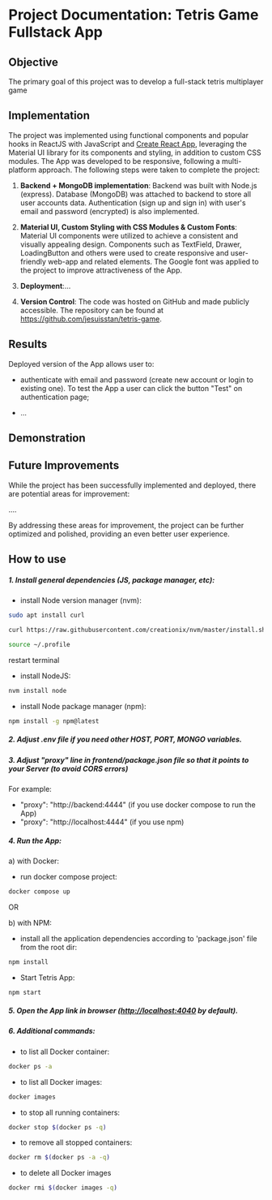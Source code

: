# Project Documentation: Tetris Game Fullstack App

## Objective

The primary goal of this project was to develop a full-stack tetris multiplayer game

## Implementation

The project was implemented using functional components and popular hooks in ReactJS with JavaScript and [Create React App](https://facebook.github.io/create-react-app/docs/getting-started), leveraging the Material UI library for its components and styling, in addition to custom CSS modules. The App was developed to be responsive, following a multi-platform approach. The following steps were taken to complete the project:

1.  **Backend + MongoDB implementation**: Backend was built with Node.js (express). Database (MongoDB) was attached to backend to store all user accounts data. Authentication (sign up and sign in) with user's email and password (encrypted) is also implemented.

2.  **Material UI, Custom Styling with CSS Modules & Custom Fonts**: Material UI components were utilized to achieve a consistent and visually appealing design. Components such as TextField, Drawer, LoadingButton and others were used to create responsive and user-friendly web-app and related elements. The Google font was applied to the project to improve attractiveness of the App.

3.  **Deployment**:...

4.  **Version Control**: The code was hosted on GitHub and made publicly accessible. The repository can be found at https://github.com/jesuisstan/tetris-game.

## Results

Deployed version of the App allows user to:

- authenticate with email and password (create new account or login to existing one). To test the App a user can click the button "Test" on authentication page;

- ...

## Demonstration

## Future Improvements

While the project has been successfully implemented and deployed, there are potential areas for improvement:

....

By addressing these areas for improvement, the project can be further optimized and polished, providing an even better user experience.

## How to use

##### 1. Install general dependencies (JS, package manager, etc):

- install Node version manager (nvm):
```sh
sudo apt install curl
```

```sh
curl https://raw.githubusercontent.com/creationix/nvm/master/install.sh | bash
```

```sh
source ~/.profile
```

restart terminal

- install NodeJS:

```sh
nvm install node
```

- install Node package manager (npm):

```sh
npm install -g npm@latest
```

##### 2. Adjust .env file if you need other HOST, PORT, MONGO variables.

##### 3. Adjust "proxy" line in frontend/package.json file so that it points to your Server (to avoid CORS errors)

For example:

- "proxy": "http://backend:4444" (if you use docker compose to run the App)
- "proxy": "http://localhost:4444" (if you use npm)

##### 4. Run the App:

a) with Docker:

- run docker compose project:

```sh
docker compose up
```

OR

b) with NPM:

- install all the application dependencies according to 'package.json' file from the root dir:

```sh
npm install
```

- Start Tetris App:

```sh
npm start
```

##### 5. Open the App link in browser ([http://localhost:4040](http://localhost:4040) by default).

##### 6. Additional commands:

- to list all Docker container:

```sh
docker ps -a
```

- to list all Docker images:

```sh
docker images
```

- to stop all running containers:

```sh
docker stop $(docker ps -q)
```

- to remove all stopped containers:

```sh
docker rm $(docker ps -a -q)
```

- to delete all Docker images

```sh
docker rmi $(docker images -q)
```
